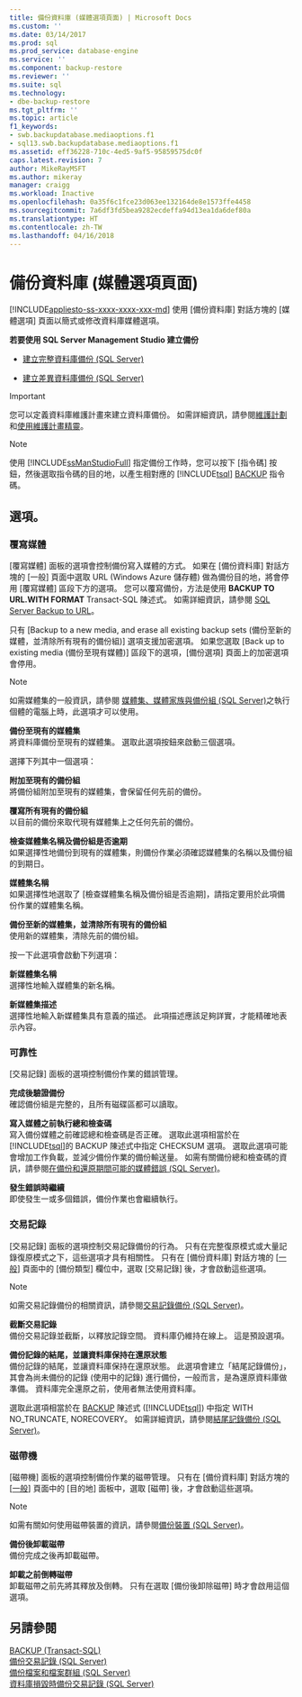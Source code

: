 ```yaml
---
title: 備份資料庫 (媒體選項頁面) | Microsoft Docs
ms.custom: ''
ms.date: 03/14/2017
ms.prod: sql
ms.prod_service: database-engine
ms.service: ''
ms.component: backup-restore
ms.reviewer: ''
ms.suite: sql
ms.technology:
- dbe-backup-restore
ms.tgt_pltfrm: ''
ms.topic: article
f1_keywords:
- swb.backupdatabase.mediaoptions.f1
- sql13.swb.backupdatabase.mediaoptions.f1
ms.assetid: eff36228-710c-4ed5-9af5-95859575dc0f
caps.latest.revision: 7
author: MikeRayMSFT
ms.author: mikeray
manager: craigg
ms.workload: Inactive
ms.openlocfilehash: 0a35f6c1fce23d063ee132164de8e1573ffe4458
ms.sourcegitcommit: 7a6df3fd5bea9282ecdeffa94d13ea1da6def80a
ms.translationtype: HT
ms.contentlocale: zh-TW
ms.lasthandoff: 04/16/2018
---
```

# <a name="back-up-database-media-options-page"></a>備份資料庫 (媒體選項頁面)
[!INCLUDE[appliesto-ss-xxxx-xxxx-xxx-md](../../includes/appliesto-ss-xxxx-xxxx-xxx-md.md)]
  使用 [備份資料庫] 對話方塊的 [媒體選項] 頁面以簡式或修改資料庫媒體選項。  
  
 **若要使用 SQL Server Management Studio 建立備份**  
  
-   [建立完整資料庫備份 &#40;SQL Server&#41;](../../relational-databases/backup-restore/create-a-full-database-backup-sql-server.md)  
  
-   [建立差異資料庫備份 &#40;SQL Server&#41;](../../relational-databases/backup-restore/create-a-differential-database-backup-sql-server.md)  
  
> [!IMPORTANT]  
>  您可以定義資料庫維護計畫來建立資料庫備份。 如需詳細資訊，請參閱[維護計劃](../../relational-databases/maintenance-plans/maintenance-plans.md)和[使用維護計畫精靈](../../relational-databases/maintenance-plans/use-the-maintenance-plan-wizard.md)。  
  
> [!NOTE]  
>  使用 [!INCLUDE[ssManStudioFull](../../includes/ssmanstudiofull-md.md)] 指定備份工作時，您可以按下 [指令碼] 按鈕，然後選取指令碼的目的地，以產生相對應的 [!INCLUDE[tsql](../../includes/tsql-md.md)] [BACKUP](../../t-sql/statements/backup-transact-sql.md) 指令碼。  
  
## <a name="options"></a>選項。  
  
### <a name="overwrite-media"></a>覆寫媒體  
 [覆寫媒體] 面板的選項會控制備份寫入媒體的方式。 如果在 [備份資料庫] 對話方塊的 [一般] 頁面中選取 URL (Windows Azure 儲存體) 做為備份目的地，將會停用 [覆寫媒體] 區段下方的選項。 您可以覆寫備份，方法是使用 **BACKUP TO URL.WITH FORMAT** Transact-SQL 陳述式。 如需詳細資訊，請參閱 [SQL Server Backup to URL](../../relational-databases/backup-restore/sql-server-backup-to-url.md)。  
  
 只有 [Backup to a new media, and erase all existing backup sets (備份至新的媒體，並清除所有現有的備份組)] 選項支援加密選項。 如果您選取 [Back up to existing media (備份至現有媒體)] 區段下的選項，[備份選項] 頁面上的加密選項會停用。  
  
> [!NOTE]  
>  如需媒體集的一般資訊，請參閱 [媒體集、媒體家族與備份組 &#40;SQL Server&#41;](../../relational-databases/backup-restore/media-sets-media-families-and-backup-sets-sql-server.md)之執行個體的電腦上時，此選項才可以使用。  
  
 **備份至現有的媒體集**  
 將資料庫備份至現有的媒體集。 選取此選項按鈕來啟動三個選項。  
  
 選擇下列其中一個選項：  
  
 **附加至現有的備份組**  
 將備份組附加至現有的媒體集，會保留任何先前的備份。  
  
 **覆寫所有現有的備份組**  
 以目前的備份來取代現有媒體集上之任何先前的備份。  
  
 **檢查媒體集名稱及備份組是否逾期**  
 如果選擇性地備份到現有的媒體集，則備份作業必須確認媒體集的名稱以及備份組的到期日。  
  
 **媒體集名稱**  
 如果選擇性地選取了 [檢查媒體集名稱及備份組是否逾期]，請指定要用於此項備份作業的媒體集名稱。  
  
 **備份至新的媒體集，並清除所有現有的備份組**  
 使用新的媒體集，清除先前的備份組。  
  
 按一下此選項會啟動下列選項：  
  
 **新媒體集名稱**  
 選擇性地輸入媒體集的新名稱。  
  
 **新媒體集描述**  
 選擇性地輸入新媒體集具有意義的描述。 此項描述應該足夠詳實，才能精確地表示內容。  
  
### <a name="reliability"></a>可靠性  
 [交易記錄] 面板的選項控制備份作業的錯誤管理。  
  
 **完成後驗證備份**  
 確認備份組是完整的，且所有磁碟區都可以讀取。  
  
 **寫入媒體之前執行總和檢查碼**  
 寫入備份媒體之前確認總和檢查碼是否正確。 選取此選項相當於在 [!INCLUDE[tsql](../../includes/tsql-md.md)]的 BACKUP 陳述式中指定 CHECKSUM 選項。 選取此選項可能會增加工作負載，並減少備份作業的備份輸送量。 如需有關備份總和檢查碼的資訊，請參閱[在備份和還原期間可能的媒體錯誤 &#40;SQL Server&#41;](../../relational-databases/backup-restore/possible-media-errors-during-backup-and-restore-sql-server.md)。  
  
 **發生錯誤時繼續**  
 即使發生一或多個錯誤，備份作業也會繼續執行。  
  
### <a name="transaction-log"></a>交易記錄  
 [交易記錄] 面板的選項控制交易記錄備份的行為。 只有在完整復原模式或大量記錄復原模式之下，這些選項才具有相關性。 只有在 [備份資料庫] 對話方塊的 [[一般](../../relational-databases/backup-restore/back-up-database-general-page.md)] 頁面中的 [備份類型] 欄位中，選取 [交易記錄] 後，才會啟動這些選項。  
  
> [!NOTE]  
>  如需交易記錄備份的相關資訊，請參閱[交易記錄備份 &#40;SQL Server&#41;](../../relational-databases/backup-restore/transaction-log-backups-sql-server.md)。  
  
 **截斷交易記錄**  
 備份交易記錄並截斷，以釋放記錄空間。 資料庫仍維持在線上。 這是預設選項。  
  
 **備份記錄的結尾，並讓資料庫保持在還原狀態**  
 備份記錄的結尾，並讓資料庫保持在還原狀態。 此選項會建立「結尾記錄備份」，其會為尚未備份的記錄 (使用中的記錄) 進行備份，一般而言，是為還原資料庫做準備。 資料庫完全還原之前，使用者無法使用資料庫。  
  
 選取此選項相當於在 [BACKUP](../../t-sql/statements/backup-transact-sql.md) 陳述式 ([!INCLUDE[tsql](../../includes/tsql-md.md)]) 中指定 WITH NO_TRUNCATE, NORECOVERY。 如需詳細資訊，請參閱[結尾記錄備份 &#40;SQL Server&#41;](../../relational-databases/backup-restore/tail-log-backups-sql-server.md)。  
  
### <a name="tape-drive"></a>磁帶機  
 [磁帶機] 面板的選項控制備份作業的磁帶管理。 只有在 [備份資料庫] 對話方塊的 [[一般](../../relational-databases/backup-restore/back-up-database-general-page.md)] 頁面中的 [目的地] 面板中，選取 [磁帶] 後，才會啟動這些選項。  
  
> [!NOTE]  
>  如需有關如何使用磁帶裝置的資訊，請參閱[備份裝置 &#40;SQL Server&#41;](../../relational-databases/backup-restore/backup-devices-sql-server.md)。  
  
 **備份後卸載磁帶**  
 備份完成之後再卸載磁帶。  
  
 **卸載之前倒轉磁帶**  
 卸載磁帶之前先將其釋放及倒轉。 只有在選取 [備份後卸除磁帶] 時才會啟用這個選項。  
  
## <a name="see-also"></a>另請參閱  
 [BACKUP &#40;Transact-SQL&#41;](../../t-sql/statements/backup-transact-sql.md)   
 [備份交易記錄 &#40;SQL Server&#41;](../../relational-databases/backup-restore/back-up-a-transaction-log-sql-server.md)   
 [備份檔案和檔案群組 &#40;SQL Server&#41;](../../relational-databases/backup-restore/back-up-files-and-filegroups-sql-server.md)   
 [資料庫損毀時備份交易記錄 &#40;SQL Server&#41;](../../relational-databases/backup-restore/back-up-the-transaction-log-when-the-database-is-damaged-sql-server.md)  
  
  
